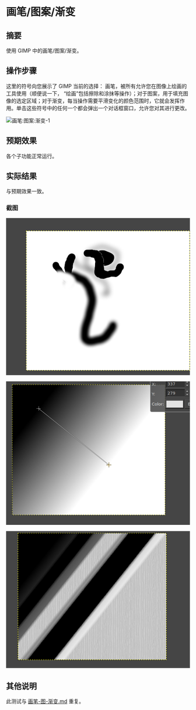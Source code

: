 # 画笔/图案/渐变

## 摘要

使用 GIMP 中的画笔/图案/渐变。

## 操作步骤

这里的符号向您展示了 GIMP 当前的选择： 画笔，被所有允许您在图像上绘画的工具使用（顺便说一下， “绘画”包括擦除和涂抹等操作）；对于图案，用于填充图像的选定区域；对于渐变，每当操作需要平滑变化的颜色范围时，它就会发挥作用。单击这些符号中的任何一个都会弹出一个对话框窗口，允许您对其进行更改。

![画笔:图案:渐变-1](./img/画笔-图案-渐变-1.png)

## 预期效果

各个子功能正常运行。

## 实际结果

与预期效果一致。

### 截图

![画笔:图案:渐变-2](./img/画笔-图案-渐变-2.png)

![画笔:图案:渐变-3](./img/画笔-图案-渐变-3.png)

![画笔:图案:渐变-4](./img/画笔-图案-渐变-4.png)

## 其他说明

此测试与 [画笔-图-渐变.md](./画笔-图-渐变.md) 重复。

